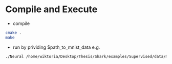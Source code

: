 # Compile and Execute 

- compile

```bash 
cmake .
make
```
- run by prividing $path_to_mnist_data
e.g.

```bash
./Neural /home/wiktoria/Desktop/Thesis/Shark/examples/Supervised/data/mnist_subset.libsvm
```


